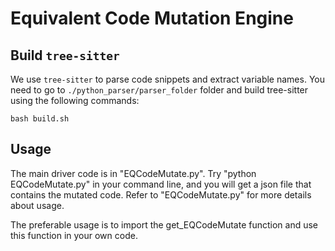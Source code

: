 # Equivalent Code Mutation Engine

## Build `tree-sitter`

We use `tree-sitter` to parse code snippets and extract variable names. You need to go to `./python_parser/parser_folder` folder and build tree-sitter using the following commands:

```
bash build.sh
```

## Usage

The main driver code is in "EQCodeMutate.py". Try "python EQCodeMutate.py" in your command line, and you will get a json file that contains the mutated code. Refer to "EQCodeMutate.py" for more details about usage.

The preferable usage is to import the get_EQCodeMutate function and use this function in your own code.